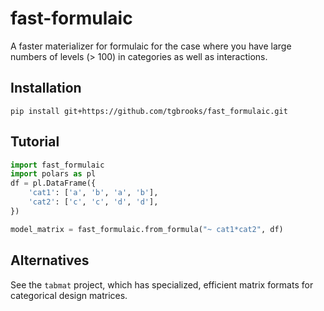 # fast-formulaic

A faster materializer for formulaic for the case where you have large numbers of levels (> 100) in categories as well as interactions.

## Installation

```
pip install git+https://github.com/tgbrooks/fast_formulaic.git
```

## Tutorial

``` python
import fast_formulaic
import polars as pl
df = pl.DataFrame({
    'cat1': ['a', 'b', 'a', 'b'],
    'cat2': ['c', 'c', 'd', 'd'],
})

model_matrix = fast_formulaic.from_formula("~ cat1*cat2", df)
```


## Alternatives

See the `tabmat` project, which has specialized, efficient matrix formats for categorical design matrices.
